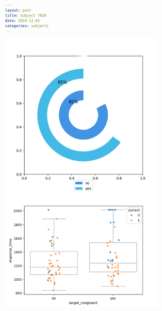 ```yaml
---
layout: post
title: Subject 7029
date: 2024-12-01
categories: subjects
---
```


![](data/7029/run-16/7029_accuracy_target_congruence.png)
![](data/7029/run-16/7029_rt_congruence.png)
